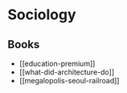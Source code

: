 # Sociology

## Books

* [[education-premium]]
* [[what-did-architecture-do]]
* [[megalopolis-seoul-railroad]]
